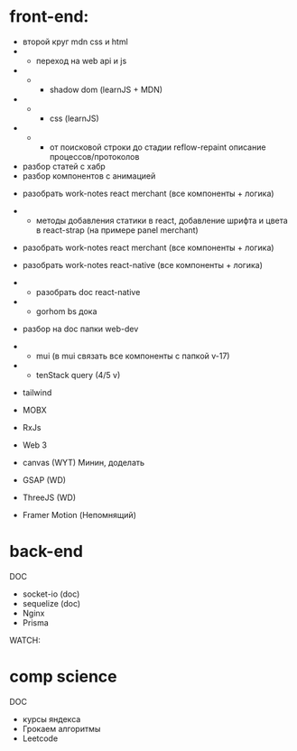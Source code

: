 # front-end:

- второй круг mdn css и html
- - переход на web api и js
- - - shadow dom (learnJS + MDN)
- - - css (learnJS)
- - - от поисковой строки до стадии reflow-repaint описание процессов/протоколов [](./comp-science/networking.md)
    <!-- tg -->
- разбор статей с хабр
- разбор компонентов с анимацией

<!-- work-notes -->

- разобрать work-notes react merchant (все компоненты + логика)
- - методы добавления статики в react, добавление шрифта и цвета в react-strap (на примере panel merchant)
- разобрать work-notes react merchant (все компоненты + логика)
- разобрать work-notes react-native (все компоненты + логика)
- - разобрать doc react-native
- - gorhom bs дока

- разбор на doc папки web-dev
- - mui (в mui связать все компоненты с папкой v-17)
- - tenStack query (4/5 v)

  <!-- новые -->

- tailwind
- MOBX
- RxJs
- Web 3

  <!-- графика -->

- canvas (WYT) Минин, доделать
- GSAP (WD)
- ThreeJS (WD)
- Framer Motion (Непомнящий)

# back-end

DOC

- socket-io (doc)
- sequelize (doc)
- Nginx
- Prisma

WATCH:

# comp science

DOC

- курсы яндекса
- Грокаем алгоритмы
- Leetcode
